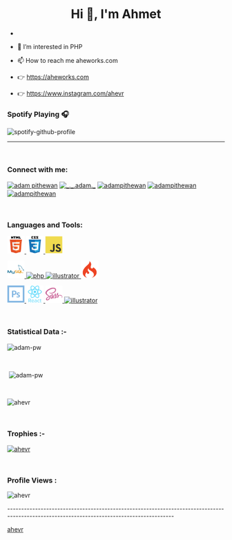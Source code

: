 <h1 align="center">Hi 👋, I'm Ahmet</h1>



- 
 
- 👀 I’m interested in PHP

- 📫 How to reach me aheworks.com

- 👉 https://aheworks.com

- 👉 https://www.instagram.com/ahevr






### Spotify Playing 🎧

![spotify-github-profile](https://spotify-github-profile.vercel.app/api/view?uid=ahmethusreversen&cover_image=true&theme=novatorem&bar_color=53b14f&bar_color_cover=false)

---


<br>

<h3 align="left">Connect with me:</h3>
<p align="left">
  <a href="https://www.linkedin.com/in/aheworks" target="blank"><img align="center"
      src="https://raw.githubusercontent.com/rahuldkjain/github-profile-readme-generator/master/src/images/icons/Social/linked-in-alt.svg"
      alt="adam pithewan" height="30" width="40" /></a>
  <a href="https://www.instagram.com/ahevr" target="blank"><img align="center"
      src="https://raw.githubusercontent.com/rahuldkjain/github-profile-readme-generator/master/src/images/icons/Social/instagram.svg"
      alt="_._.adam._" height="30" width="40" /></a>
  <a href="https://www.youtube.com/c/AheVr" target="blank"><img align="center"
      src="https://raw.githubusercontent.com/rahuldkjain/github-profile-readme-generator/master/src/images/icons/Social/youtube.svg"
      alt="adampithewan" height="30" width="40" /></a>
   <a href="https://twitter.com/ahezzers" target="blank"><img align="center"
      src="https://raw.githubusercontent.com/rahuldkjain/github-profile-readme-generator/master/src/images/icons/Social/twitter.svg"
      alt="adampithewan" height="30" width="40" /></a>
   <a href="https://www.behance.net/ahmethusrev035" target="blank"><img align="center"
      src="https://raw.githubusercontent.com/rahuldkjain/github-profile-readme-generator/master/src/images/icons/Social/behance.svg"
      alt="adampithewan" height="30" width="40" /></a>
</p>

<br>

<h3 align="left">Languages and Tools:</h3>
<p align="left"> 
     <a href="https://www.w3.org/html/" target="_blank" rel="noreferrer"> <img
      src="https://raw.githubusercontent.com/devicons/devicon/master/icons/html5/html5-original-wordmark.svg"
      alt="html5" width="40" height="40" /> </a> 
   <a href="https://www.w3schools.com/css/" target="_blank"
    rel="noreferrer"> <img
      src="https://raw.githubusercontent.com/devicons/devicon/master/icons/css3/css3-original-wordmark.svg" alt="css3"
      width="40" height="40" /> </a> 
    <a href="https://developer.mozilla.org/en-US/docs/Web/JavaScript" target="_blank"
    rel="noreferrer"> <img
      src="https://raw.githubusercontent.com/devicons/devicon/master/icons/javascript/javascript-original.svg"
      alt="javascript" width="40" height="40" /> </a>

   
  </a> 
  
  <a href="https://www.mysql.com/" target="_blank" rel="noreferrer"> <img
      src="https://raw.githubusercontent.com/devicons/devicon/master/icons/mysql/mysql-original-wordmark.svg"
      alt="mysql" width="40" height="40" /> </a> 
   <a href="https://www.php.net/"
    target="_blank" rel="noreferrer"> <img
      src="https://www.vectorlogo.zone/logos/php/php-icon.svg" alt="php" width="40"
      height="40" /> </a>
   <a href="https://laravel.com/"
    target="_blank" rel="noreferrer"> <img
      src="https://www.vectorlogo.zone/logos/laravel/laravel-icon.svg" alt="illustrator" width="40"
      height="40" /> </a>
    <a target="_blank" rel="noopener noreferrer" href="https://codeigniter.com/"><img src="https://raw.githubusercontent.com/devicons/devicon/master/icons/codeigniter/codeigniter-plain.svg" alt="codeigniter" width="40" height="40" style="max-width: 100%;"></a>
  
  
 <a href="https://www.photoshop.com/en" target="_blank"
    rel="noreferrer"> <img
      src="https://raw.githubusercontent.com/devicons/devicon/master/icons/photoshop/photoshop-line.svg" alt="photoshop"
      width="40" height="40" /> </a> 
 </a>
      <a href="https://reactjs.org/" target="_blank" rel="noreferrer"> <img
      src="https://raw.githubusercontent.com/devicons/devicon/master/icons/react/react-original-wordmark.svg"
      alt="react" width="40" height="40" /> </a> <a href="https://sass-lang.com" target="_blank" rel="noreferrer"> <img
      src="https://raw.githubusercontent.com/devicons/devicon/master/icons/sass/sass-original.svg" alt="sass" width="40"
      height="40" /> </a>
  <a href="https://www.adobe.com/in/products/illustrator.html"
    target="_blank" rel="noreferrer"> <img
      src="https://www.vectorlogo.zone/logos/adobe_illustrator/adobe_illustrator-icon.svg" alt="illustrator" width="40"
      height="40" /> </a>
</p>

<br>

<h3>Statistical Data :-</h3>
<p><img align="center"
    src="https://github-readme-stats.vercel.app/api/top-langs?username=ahevr&show_icons=true&locale=en&layout=compact"
    alt="adam-pw" /></p>

<br>

<p>&nbsp;<img align="center" src="https://github-readme-stats.vercel.app/api?username=ahevr&show_icons=true&locale=en"
    alt="adam-pw" /></p>

<br>

<p><img align="center" src="https://github-readme-streak-stats.herokuapp.com/?user=ahevr&" alt="ahevr" /></p>

<br>
<h3>Trophies :-</h3>
<p align="left"> <a href="https://github.com/ryo-ma/github-profile-trophy"><img
      src="https://github-profile-trophy.vercel.app/?username=ahevr" alt="ahevr" /></a> </p>

<p align="left"> <a href="https://twitter.com/" target="blank"><img
      src="https://img.shields.io/twitter/follow/?logo=twitter&style=for-the-badge" alt="" /></a> </p>

  <p align="right"> <h3>Profile Views : </h3> <img src="https://komarev.com/ghpvc/?username=ahevr&label=Profile%20views&color=0e75b6&style=flat"
    alt="ahevr" /> 
  </p>
------------------------------------------------------------------------------------------------------------------------------------------

[ahevr](https://github.com/ahevr)
